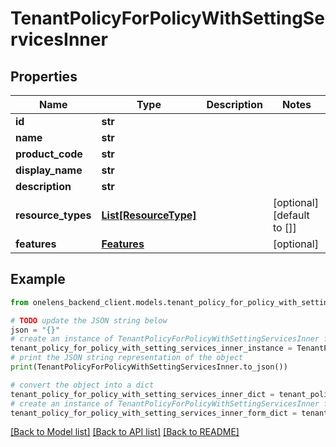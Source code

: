 # TenantPolicyForPolicyWithSettingServicesInner


## Properties

Name | Type | Description | Notes
------------ | ------------- | ------------- | -------------
**id** | **str** |  | 
**name** | **str** |  | 
**product_code** | **str** |  | 
**display_name** | **str** |  | 
**description** | **str** |  | 
**resource_types** | [**List[ResourceType]**](ResourceType.md) |  | [optional] [default to []]
**features** | [**Features**](Features.md) |  | [optional] 

## Example

```python
from onelens_backend_client.models.tenant_policy_for_policy_with_setting_services_inner import TenantPolicyForPolicyWithSettingServicesInner

# TODO update the JSON string below
json = "{}"
# create an instance of TenantPolicyForPolicyWithSettingServicesInner from a JSON string
tenant_policy_for_policy_with_setting_services_inner_instance = TenantPolicyForPolicyWithSettingServicesInner.from_json(json)
# print the JSON string representation of the object
print(TenantPolicyForPolicyWithSettingServicesInner.to_json())

# convert the object into a dict
tenant_policy_for_policy_with_setting_services_inner_dict = tenant_policy_for_policy_with_setting_services_inner_instance.to_dict()
# create an instance of TenantPolicyForPolicyWithSettingServicesInner from a dict
tenant_policy_for_policy_with_setting_services_inner_form_dict = tenant_policy_for_policy_with_setting_services_inner.from_dict(tenant_policy_for_policy_with_setting_services_inner_dict)
```
[[Back to Model list]](../README.md#documentation-for-models) [[Back to API list]](../README.md#documentation-for-api-endpoints) [[Back to README]](../README.md)


